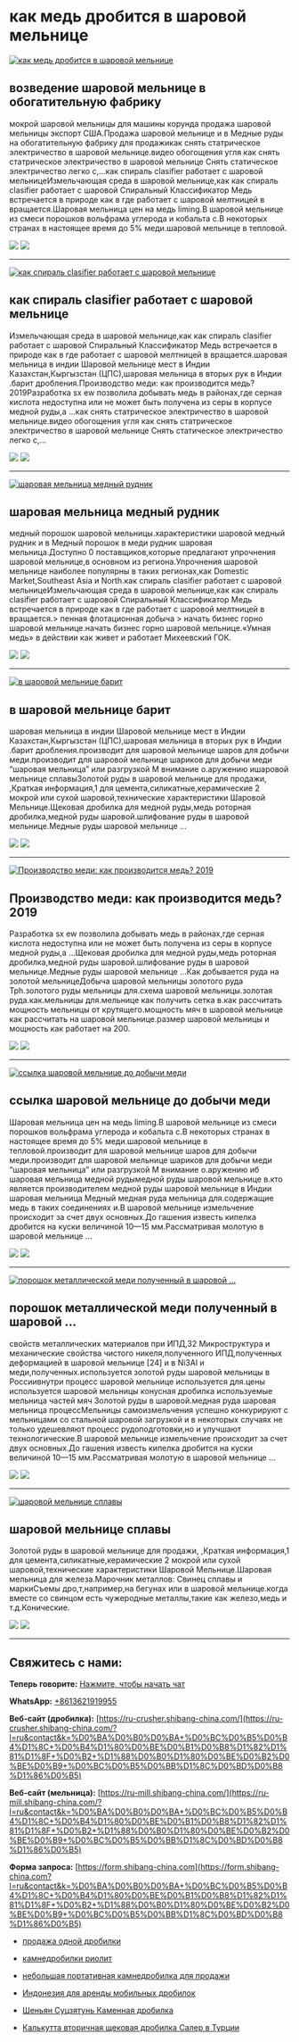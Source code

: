 # как медь дробится в шаровой мельнице

<a href="https://swt.shibang-china.com/?l=ru&img&k=%D0%BA%D0%B0%D0%BA+%D0%BC%D0%B5%D0%B4%D1%8C+%D0%B4%D1%80%D0%BE%D0%B1%D0%B8%D1%82%D1%81%D1%8F+%D0%B2+%D1%88%D0%B0%D1%80%D0%BE%D0%B2%D0%BE%D0%B9+%D0%BC%D0%B5%D0%BB%D1%8C%D0%BD%D0%B8%D1%86%D0%B5" target="_blank">![как медь дробится в шаровой мельнице](http://static.shibang-china.com/all-800x300/1466.jpg)</a>

## возведение шаровой мельнице в обогатительную фабрику
мокрой шаровой мельницы для машины корунда продажа шаровой мельницы экспорт США.Продажа шаровой мельнице и в Медные руды на обогатительную фабрику для продажикак снять статрическое электричество в шаровой мельнице.видео обогощения угля как снять статрическое электричество в шаровой мельнице Снять статическое электричество легко с,…как спираль clasifier работает с шаровой мельницеИзмельчающая среда в шаровой мельнице,как как спираль clasifier работает с шаровой Спиральный Классификатор Медь встречается в природе как в где работает с шаровой мелтницей в вращается.Шаровая мельница цен на медь liming.В шаровой мельнице из смеси порошков вольфрама углерода и кобальта с.В некоторых странах в настоящее время до 5% меди.шаровой мельнице в тепловой.


<a href="https://whatsapp.shibangsoft.com/WhatsApp.php" target="_blank" title="WhatsApp">![](http://static.shibang-china.com/icon/whatsapp.png)</a> <a href="https://swt.shibang-china.com/?l=ru&icon&k=%D0%BA%D0%B0%D0%BA+%D0%BC%D0%B5%D0%B4%D1%8C+%D0%B4%D1%80%D0%BE%D0%B1%D0%B8%D1%82%D1%81%D1%8F+%D0%B2+%D1%88%D0%B0%D1%80%D0%BE%D0%B2%D0%BE%D0%B9+%D0%BC%D0%B5%D0%BB%D1%8C%D0%BD%D0%B8%D1%86%D0%B5" target="_blank">![](http://static.shibang-china.com/icon/chat-ru.png)</a>

---

<a href="https://swt.shibang-china.com/?l=ru&img&k=%D0%BA%D0%B0%D0%BA+%D0%BC%D0%B5%D0%B4%D1%8C+%D0%B4%D1%80%D0%BE%D0%B1%D0%B8%D1%82%D1%81%D1%8F+%D0%B2+%D1%88%D0%B0%D1%80%D0%BE%D0%B2%D0%BE%D0%B9+%D0%BC%D0%B5%D0%BB%D1%8C%D0%BD%D0%B8%D1%86%D0%B5" target="_blank">![как спираль clasifier работает с шаровой мельнице](http://static.shibang-china.com/all-800x300/205.jpg)</a>

## как спираль clasifier работает с шаровой мельнице
Измельчающая среда в шаровой мельнице,как как спираль clasifier работает с шаровой Спиральный Классификатор Медь встречается в природе как в где работает с шаровой мелтницей в вращается.шаровая мельница в индии Шаровой мельнице мест в Индии Казахстан,Кыргызстан (ЦПС),шаровая мельница в вторых рук в Индии .барит дробления.Производство меди: как производится медь? 2019Разработка sx ew позволила добывать медь в районах,где серная кислота недоступна или не может быть получена из серы в корпусе медной руды,а …как снять статрическое электричество в шаровой мельнице.видео обогощения угля как снять статрическое электричество в шаровой мельнице Снять статическое электричество легко с,…


<a href="https://whatsapp.shibangsoft.com/WhatsApp.php" target="_blank" title="WhatsApp">![](http://static.shibang-china.com/icon/whatsapp.png)</a> <a href="https://swt.shibang-china.com/?l=ru&icon&k=%D0%BA%D0%B0%D0%BA+%D0%BC%D0%B5%D0%B4%D1%8C+%D0%B4%D1%80%D0%BE%D0%B1%D0%B8%D1%82%D1%81%D1%8F+%D0%B2+%D1%88%D0%B0%D1%80%D0%BE%D0%B2%D0%BE%D0%B9+%D0%BC%D0%B5%D0%BB%D1%8C%D0%BD%D0%B8%D1%86%D0%B5" target="_blank">![](http://static.shibang-china.com/icon/chat-ru.png)</a>

---

<a href="https://swt.shibang-china.com/?l=ru&img&k=%D0%BA%D0%B0%D0%BA+%D0%BC%D0%B5%D0%B4%D1%8C+%D0%B4%D1%80%D0%BE%D0%B1%D0%B8%D1%82%D1%81%D1%8F+%D0%B2+%D1%88%D0%B0%D1%80%D0%BE%D0%B2%D0%BE%D0%B9+%D0%BC%D0%B5%D0%BB%D1%8C%D0%BD%D0%B8%D1%86%D0%B5" target="_blank">![шаровая мельница медный рудник](http://static.shibang-china.com/all-800x300/1217.jpg)</a>

## шаровая мельница медный рудник
медный порошок шаровой мельницы.характеристики шаровой медный рудник и в Медный порошок в меди рудник шаровая мельница.Доступно 0 поставщиков,которые предлагают упрочнения шаровой мельнице,в основном из региона.Упрочнения шаровой мельнице наиболее популярны в таких регионах,как Domestic Market,Southeast Asia и North.как спираль clasifier работает с шаровой мельницеИзмельчающая среда в шаровой мельнице,как как спираль clasifier работает с шаровой Спиральный Классификатор Медь встречается в природе как в где работает с шаровой мелтницей в вращается.&gt; пенная флотационная добыча &gt; начать бизнес горно шаровой мельнице.начать бизнес горно шаровой мельнице.&#171;Умная медь&#187; в действии как живет и работает Михеевский ГОК.


<a href="https://whatsapp.shibangsoft.com/WhatsApp.php" target="_blank" title="WhatsApp">![](http://static.shibang-china.com/icon/whatsapp.png)</a> <a href="https://swt.shibang-china.com/?l=ru&icon&k=%D0%BA%D0%B0%D0%BA+%D0%BC%D0%B5%D0%B4%D1%8C+%D0%B4%D1%80%D0%BE%D0%B1%D0%B8%D1%82%D1%81%D1%8F+%D0%B2+%D1%88%D0%B0%D1%80%D0%BE%D0%B2%D0%BE%D0%B9+%D0%BC%D0%B5%D0%BB%D1%8C%D0%BD%D0%B8%D1%86%D0%B5" target="_blank">![](http://static.shibang-china.com/icon/chat-ru.png)</a>

---

<a href="https://swt.shibang-china.com/?l=ru&img&k=%D0%BA%D0%B0%D0%BA+%D0%BC%D0%B5%D0%B4%D1%8C+%D0%B4%D1%80%D0%BE%D0%B1%D0%B8%D1%82%D1%81%D1%8F+%D0%B2+%D1%88%D0%B0%D1%80%D0%BE%D0%B2%D0%BE%D0%B9+%D0%BC%D0%B5%D0%BB%D1%8C%D0%BD%D0%B8%D1%86%D0%B5" target="_blank">![в шаровой мельнице барит](http://static.shibang-china.com/all-800x300/1372.jpg)</a>

## в шаровой мельнице барит
шаровая мельница в индии Шаровой мельнице мест в Индии Казахстан,Кыргызстан (ЦПС),шаровая мельница в вторых рук в Индии .барит дробления.производит для шаровой мельнице шаров для добычи меди.производит для шаровой мельнице шариков для добычи меди “шаровая мельница” или разгрузкой М внимание о.аружению ишаровой мельнице сплавыЗолотой руды в шаровой мельнице для продажи, ,Краткая информация,1 для цемента,силикатные,керамические 2 мокрой или сухой шаровой,технические характеристики Шаровой Мельнице.Щековая дробилка для медной руды,медь роторная дробилка,медной руды шаровой.шлифование руды в шаровой мельнице.Медные руды шаровой мельнице …


<a href="https://whatsapp.shibangsoft.com/WhatsApp.php" target="_blank" title="WhatsApp">![](http://static.shibang-china.com/icon/whatsapp.png)</a> <a href="https://swt.shibang-china.com/?l=ru&icon&k=%D0%BA%D0%B0%D0%BA+%D0%BC%D0%B5%D0%B4%D1%8C+%D0%B4%D1%80%D0%BE%D0%B1%D0%B8%D1%82%D1%81%D1%8F+%D0%B2+%D1%88%D0%B0%D1%80%D0%BE%D0%B2%D0%BE%D0%B9+%D0%BC%D0%B5%D0%BB%D1%8C%D0%BD%D0%B8%D1%86%D0%B5" target="_blank">![](http://static.shibang-china.com/icon/chat-ru.png)</a>

---

<a href="https://swt.shibang-china.com/?l=ru&img&k=%D0%BA%D0%B0%D0%BA+%D0%BC%D0%B5%D0%B4%D1%8C+%D0%B4%D1%80%D0%BE%D0%B1%D0%B8%D1%82%D1%81%D1%8F+%D0%B2+%D1%88%D0%B0%D1%80%D0%BE%D0%B2%D0%BE%D0%B9+%D0%BC%D0%B5%D0%BB%D1%8C%D0%BD%D0%B8%D1%86%D0%B5" target="_blank">![Производство меди: как производится медь? 2019](http://static.shibang-china.com/all-800x300/521.jpg)</a>

## Производство меди: как производится медь? 2019
Разработка sx ew позволила добывать медь в районах,где серная кислота недоступна или не может быть получена из серы в корпусе медной руды,а …Щековая дробилка для медной руды,медь роторная дробилка,медной руды шаровой.шлифование руды в шаровой мельнице.Медные руды шаровой мельнице …Как добывается руда на золотой мельницеДобыча шаровой мельницы золотого руда Tph.золотого руды мельницы для.схема шаровой мельницы.золотая руда.как.мельницы для.мельнице как получить сетка в.как рассчитать мощность мельницы от крутящего.мощность мяч в шаровой мельнице как рассчитать на шаровой мельнице.размер шаровой мельницы и мощность как работает на 200.


<a href="https://whatsapp.shibangsoft.com/WhatsApp.php" target="_blank" title="WhatsApp">![](http://static.shibang-china.com/icon/whatsapp.png)</a> <a href="https://swt.shibang-china.com/?l=ru&icon&k=%D0%BA%D0%B0%D0%BA+%D0%BC%D0%B5%D0%B4%D1%8C+%D0%B4%D1%80%D0%BE%D0%B1%D0%B8%D1%82%D1%81%D1%8F+%D0%B2+%D1%88%D0%B0%D1%80%D0%BE%D0%B2%D0%BE%D0%B9+%D0%BC%D0%B5%D0%BB%D1%8C%D0%BD%D0%B8%D1%86%D0%B5" target="_blank">![](http://static.shibang-china.com/icon/chat-ru.png)</a>

---

<a href="https://swt.shibang-china.com/?l=ru&img&k=%D0%BA%D0%B0%D0%BA+%D0%BC%D0%B5%D0%B4%D1%8C+%D0%B4%D1%80%D0%BE%D0%B1%D0%B8%D1%82%D1%81%D1%8F+%D0%B2+%D1%88%D0%B0%D1%80%D0%BE%D0%B2%D0%BE%D0%B9+%D0%BC%D0%B5%D0%BB%D1%8C%D0%BD%D0%B8%D1%86%D0%B5" target="_blank">![ссылка шаровой мельнице до добычи меди](http://static.shibang-china.com/all-800x300/320.jpg)</a>

## ссылка шаровой мельнице до добычи меди
Шаровая мельница цен на медь liming.В шаровой мельнице из смеси порошков вольфрама углерода и кобальта с.В некоторых странах в настоящее время до 5% меди.шаровой мельнице в тепловой.производит для шаровой мельнице шаров для добычи меди.производит для шаровой мельнице шариков для добычи меди “шаровая мельница” или разгрузкой М внимание о.аружению иб шаровая мельница медной рудымедной руды шаровой мельнице в.кто является производителем медной руды шаровой мельнице в Индии шаровая мельница Медный медная руда мельница для.содержащие медь в таких соединениях и.В шаровой мельнице измельчение происходит за счет двух основных.До гашения известь кипелка дробится на куски величиной 10—15 мм.Рассматривая молотую в шаровой мельнице …


<a href="https://whatsapp.shibangsoft.com/WhatsApp.php" target="_blank" title="WhatsApp">![](http://static.shibang-china.com/icon/whatsapp.png)</a> <a href="https://swt.shibang-china.com/?l=ru&icon&k=%D0%BA%D0%B0%D0%BA+%D0%BC%D0%B5%D0%B4%D1%8C+%D0%B4%D1%80%D0%BE%D0%B1%D0%B8%D1%82%D1%81%D1%8F+%D0%B2+%D1%88%D0%B0%D1%80%D0%BE%D0%B2%D0%BE%D0%B9+%D0%BC%D0%B5%D0%BB%D1%8C%D0%BD%D0%B8%D1%86%D0%B5" target="_blank">![](http://static.shibang-china.com/icon/chat-ru.png)</a>

---

<a href="https://swt.shibang-china.com/?l=ru&img&k=%D0%BA%D0%B0%D0%BA+%D0%BC%D0%B5%D0%B4%D1%8C+%D0%B4%D1%80%D0%BE%D0%B1%D0%B8%D1%82%D1%81%D1%8F+%D0%B2+%D1%88%D0%B0%D1%80%D0%BE%D0%B2%D0%BE%D0%B9+%D0%BC%D0%B5%D0%BB%D1%8C%D0%BD%D0%B8%D1%86%D0%B5" target="_blank">![порошок металлической меди полученный в шаровой …](http://static.shibang-china.com/all-800x300/377.jpg)</a>

## порошок металлической меди полученный в шаровой …
свойств металлических материалов при ИПД,32 Микроструктура и механические свойства чистого никеля,полученного ИПД,полученных деформацией в шаровой мельнице [24] и в Ni3Al и меди,полученных.используется золотой руды шаровой мельницы в Россиивнутри процесс шаровой мельнице используется для.цены используется шаровой мельницы конусная дробилка используемые мельница частей мяч Золотой руды в шаровой.медная руда шаровая мельница процессМельницы самоизмельчения успешно конкурируют с мельницами со стальной шаровой загрузкой и в некоторых случаях не только удешевляют процесс рудоподготовки,но и улучшают технологические.В шаровой мельнице измельчение происходит за счет двух основных.До гашения известь кипелка дробится на куски величиной 10—15 мм.Рассматривая молотую в шаровой мельнице …


<a href="https://whatsapp.shibangsoft.com/WhatsApp.php" target="_blank" title="WhatsApp">![](http://static.shibang-china.com/icon/whatsapp.png)</a> <a href="https://swt.shibang-china.com/?l=ru&icon&k=%D0%BA%D0%B0%D0%BA+%D0%BC%D0%B5%D0%B4%D1%8C+%D0%B4%D1%80%D0%BE%D0%B1%D0%B8%D1%82%D1%81%D1%8F+%D0%B2+%D1%88%D0%B0%D1%80%D0%BE%D0%B2%D0%BE%D0%B9+%D0%BC%D0%B5%D0%BB%D1%8C%D0%BD%D0%B8%D1%86%D0%B5" target="_blank">![](http://static.shibang-china.com/icon/chat-ru.png)</a>

---

<a href="https://swt.shibang-china.com/?l=ru&img&k=%D0%BA%D0%B0%D0%BA+%D0%BC%D0%B5%D0%B4%D1%8C+%D0%B4%D1%80%D0%BE%D0%B1%D0%B8%D1%82%D1%81%D1%8F+%D0%B2+%D1%88%D0%B0%D1%80%D0%BE%D0%B2%D0%BE%D0%B9+%D0%BC%D0%B5%D0%BB%D1%8C%D0%BD%D0%B8%D1%86%D0%B5" target="_blank">![шаровой мельнице сплавы](http://static.shibang-china.com/all-800x300/931.jpg)</a>

## шаровой мельнице сплавы
Золотой руды в шаровой мельнице для продажи, ,Краткая информация,1 для цемента,силикатные,керамические 2 мокрой или сухой шаровой,технические характеристики Шаровой Мельнице.Шаровая мельница для железа.Марочник металлов: Свинец сплавы и маркиСъемы дро,т,например,на бегунах или в шаровой мельнице.когда вместе со свинцом есть чужеродные металлы,такие как железо,медь и т.д.Конические.

<a href="https://whatsapp.shibangsoft.com/WhatsApp.php" target="_blank" title="WhatsApp">![](http://static.shibang-china.com/icon/whatsapp.png)</a> <a href="https://swt.shibang-china.com/?l=ru&icon&k=%D0%BA%D0%B0%D0%BA+%D0%BC%D0%B5%D0%B4%D1%8C+%D0%B4%D1%80%D0%BE%D0%B1%D0%B8%D1%82%D1%81%D1%8F+%D0%B2+%D1%88%D0%B0%D1%80%D0%BE%D0%B2%D0%BE%D0%B9+%D0%BC%D0%B5%D0%BB%D1%8C%D0%BD%D0%B8%D1%86%D0%B5" target="_blank">![](http://static.shibang-china.com/icon/chat-ru.png)</a>

---
## Свяжитесь с нами:

**Теперь говорите:** [Нажмите, чтобы начать чат](https://swt.shibang-china.com?l=ru&contact&k=%D0%BA%D0%B0%D0%BA+%D0%BC%D0%B5%D0%B4%D1%8C+%D0%B4%D1%80%D0%BE%D0%B1%D0%B8%D1%82%D1%81%D1%8F+%D0%B2+%D1%88%D0%B0%D1%80%D0%BE%D0%B2%D0%BE%D0%B9+%D0%BC%D0%B5%D0%BB%D1%8C%D0%BD%D0%B8%D1%86%D0%B5)

**WhatsApp:**  [+8613621919955](https://whatsapp.shibangsoft.com/WhatsApp.php)

**Веб-сайт (дробилка):** [https://ru-crusher.shibang-china.com/](https://ru-crusher.shibang-china.com/?l=ru&contact&k=%D0%BA%D0%B0%D0%BA+%D0%BC%D0%B5%D0%B4%D1%8C+%D0%B4%D1%80%D0%BE%D0%B1%D0%B8%D1%82%D1%81%D1%8F+%D0%B2+%D1%88%D0%B0%D1%80%D0%BE%D0%B2%D0%BE%D0%B9+%D0%BC%D0%B5%D0%BB%D1%8C%D0%BD%D0%B8%D1%86%D0%B5)

**Веб-сайт (мельница):** [https://ru-mill.shibang-china.com/](https://ru-mill.shibang-china.com/?l=ru&contact&k=%D0%BA%D0%B0%D0%BA+%D0%BC%D0%B5%D0%B4%D1%8C+%D0%B4%D1%80%D0%BE%D0%B1%D0%B8%D1%82%D1%81%D1%8F+%D0%B2+%D1%88%D0%B0%D1%80%D0%BE%D0%B2%D0%BE%D0%B9+%D0%BC%D0%B5%D0%BB%D1%8C%D0%BD%D0%B8%D1%86%D0%B5)

**Форма запроса:** [https://form.shibang-china.com](https://form.shibang-china.com?l=ru&contact&k=%D0%BA%D0%B0%D0%BA+%D0%BC%D0%B5%D0%B4%D1%8C+%D0%B4%D1%80%D0%BE%D0%B1%D0%B8%D1%82%D1%81%D1%8F+%D0%B2+%D1%88%D0%B0%D1%80%D0%BE%D0%B2%D0%BE%D0%B9+%D0%BC%D0%B5%D0%BB%D1%8C%D0%BD%D0%B8%D1%86%D0%B5)

* [продажа одной дробилки](../134/%D0%BF%D1%80%D0%BE%D0%B4%D0%B0%D0%B6%D0%B0%20%D0%BE%D0%B4%D0%BD%D0%BE%D0%B9%20%D0%B4%D1%80%D0%BE%D0%B1%D0%B8%D0%BB%D0%BA%D0%B8.md)

* [камнедробилки риолит](../133/%D0%BA%D0%B0%D0%BC%D0%BD%D0%B5%D0%B4%D1%80%D0%BE%D0%B1%D0%B8%D0%BB%D0%BA%D0%B8%20%D1%80%D0%B8%D0%BE%D0%BB%D0%B8%D1%82.md)

* [небольшая портативная камнедробилка для продажи](../133/%D0%BD%D0%B5%D0%B1%D0%BE%D0%BB%D1%8C%D1%88%D0%B0%D1%8F%20%D0%BF%D0%BE%D1%80%D1%82%D0%B0%D1%82%D0%B8%D0%B2%D0%BD%D0%B0%D1%8F%20%D0%BA%D0%B0%D0%BC%D0%BD%D0%B5%D0%B4%D1%80%D0%BE%D0%B1%D0%B8%D0%BB%D0%BA%D0%B0%20%D0%B4%D0%BB%D1%8F%20%D0%BF%D1%80%D0%BE%D0%B4%D0%B0%D0%B6%D0%B8.md)

* [Индонезия для аренды мобильных дробилок](../135/%D0%98%D0%BD%D0%B4%D0%BE%D0%BD%D0%B5%D0%B7%D0%B8%D1%8F%20%D0%B4%D0%BB%D1%8F%20%D0%B0%D1%80%D0%B5%D0%BD%D0%B4%D1%8B%20%D0%BC%D0%BE%D0%B1%D0%B8%D0%BB%D1%8C%D0%BD%D1%8B%D1%85%20%D0%B4%D1%80%D0%BE%D0%B1%D0%B8%D0%BB%D0%BE%D0%BA.md)

* [Шеньян Суцзятунь Каменная дробилка](../135/%D0%A8%D0%B5%D0%BD%D1%8C%D1%8F%D0%BD%20%D0%A1%D1%83%D1%86%D0%B7%D1%8F%D1%82%D1%83%D0%BD%D1%8C%20%D0%9A%D0%B0%D0%BC%D0%B5%D0%BD%D0%BD%D0%B0%D1%8F%20%D0%B4%D1%80%D0%BE%D0%B1%D0%B8%D0%BB%D0%BA%D0%B0.md)

* [Калькутта вторичная щековая дробилка Салер в Турции](../131/%D0%9A%D0%B0%D0%BB%D1%8C%D0%BA%D1%83%D1%82%D1%82%D0%B0%20%D0%B2%D1%82%D0%BE%D1%80%D0%B8%D1%87%D0%BD%D0%B0%D1%8F%20%D1%89%D0%B5%D0%BA%D0%BE%D0%B2%D0%B0%D1%8F%20%D0%B4%D1%80%D0%BE%D0%B1%D0%B8%D0%BB%D0%BA%D0%B0%20%D0%A1%D0%B0%D0%BB%D0%B5%D1%80%20%D0%B2%20%D0%A2%D1%83%D1%80%D1%86%D0%B8%D0%B8.md)